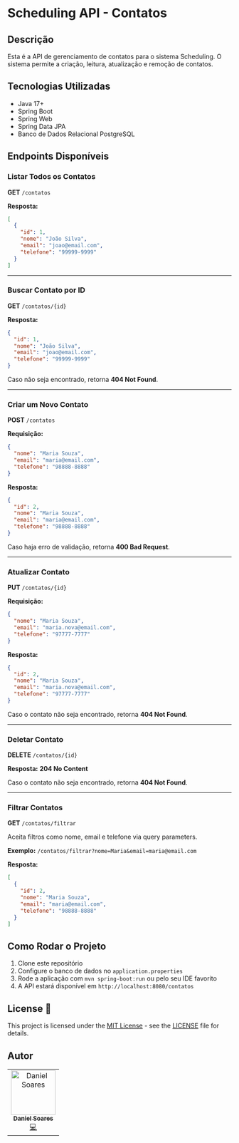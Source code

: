 # Scheduling API - Contatos

## Descrição

Esta é a API de gerenciamento de contatos para o sistema Scheduling. O sistema permite a criação, leitura, atualização e remoção de contatos.

## Tecnologias Utilizadas

- Java 17+
- Spring Boot
- Spring Web
- Spring Data JPA
- Banco de Dados Relacional PostgreSQL

## Endpoints Disponíveis

### Listar Todos os Contatos

**GET** `/contatos`

**Resposta:**

```json
[
  {
    "id": 1,
    "nome": "João Silva",
    "email": "joao@email.com",
    "telefone": "99999-9999"
  }
]
```

---

### Buscar Contato por ID

**GET** `/contatos/{id}`

**Resposta:**

```json
{
  "id": 1,
  "nome": "João Silva",
  "email": "joao@email.com",
  "telefone": "99999-9999"
}
```

Caso não seja encontrado, retorna **404 Not Found**.

---

### Criar um Novo Contato

**POST** `/contatos`

**Requisição:**

```json
{
  "nome": "Maria Souza",
  "email": "maria@email.com",
  "telefone": "98888-8888"
}
```

**Resposta:**

```json
{
  "id": 2,
  "nome": "Maria Souza",
  "email": "maria@email.com",
  "telefone": "98888-8888"
}
```

Caso haja erro de validação, retorna **400 Bad Request**.

---

### Atualizar Contato

**PUT** `/contatos/{id}`

**Requisição:**

```json
{
  "nome": "Maria Souza",
  "email": "maria.nova@email.com",
  "telefone": "97777-7777"
}
```

**Resposta:**

```json
{
  "id": 2,
  "nome": "Maria Souza",
  "email": "maria.nova@email.com",
  "telefone": "97777-7777"
}
```

Caso o contato não seja encontrado, retorna **404 Not Found**.

---

### Deletar Contato

**DELETE** `/contatos/{id}`

**Resposta:** **204 No Content**

Caso o contato não seja encontrado, retorna **404 Not Found**.

---

### Filtrar Contatos

**GET** `/contatos/filtrar`

Aceita filtros como nome, email e telefone via query parameters.

**Exemplo:** `/contatos/filtrar?nome=Maria&email=maria@email.com`

**Resposta:**

```json
[
  {
    "id": 2,
    "nome": "Maria Souza",
    "email": "maria@email.com",
    "telefone": "98888-8888"
  }
]
```

## Como Rodar o Projeto

1. Clone este repositório
2. Configure o banco de dados no `application.properties`
3. Rode a aplicação com `mvn spring-boot:run` ou pelo seu IDE favorito
4. A API estará disponível em `http://localhost:8080/contatos`

## License 📝

This project is licensed under the [MIT License](https://opensource.org/licenses/MIT) - see the [LICENSE](LICENSE) file for details.

## Autor

<table>
  <tr>
    <td align="center"><a href="https://github.com/DanielSoaresRocha"><img src="https://avatars0.githubusercontent.com/u/43214747?s=400&u=a267d113c5469b84bf87d202cdb7129330e4c865&v=4" width="100px;" alt="Daniel Soares"/><br /><sub><b>Daniel Soares</b></sub></a><br /><a href="https://github.com/DanielSoaresRocha/ESIG-challenge/commits?author=DanielSoaresRocha" title="Code">💻</a></td>
  <tr>
</table>
